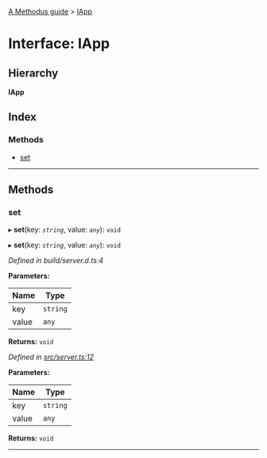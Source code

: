 [A Methodus guide](../README.md) > [IApp](../interfaces/iapp.md)

# Interface: IApp

## Hierarchy

**IApp**

## Index

### Methods

* [set](iapp.md#set)

---

## Methods

<a id="set"></a>

###  set

▸ **set**(key: *`string`*, value: *`any`*): `void`

▸ **set**(key: *`string`*, value: *`any`*): `void`

*Defined in build/server.d.ts:4*

**Parameters:**

| Name | Type |
| ------ | ------ |
| key | `string` |
| value | `any` |

**Returns:** `void`

*Defined in [src/server.ts:12](https://github.com/nodulusteam/methodus.dev/blob/9494017/src/server.ts#L12)*

**Parameters:**

| Name | Type |
| ------ | ------ |
| key | `string` |
| value | `any` |

**Returns:** `void`

___

